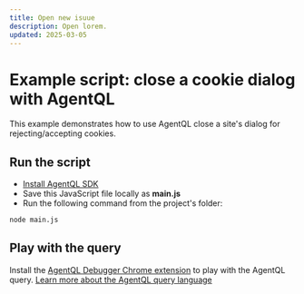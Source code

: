 ```yaml
---
title: Open new isuue
description: Open lorem.
updated: 2025-03-05
---
```


# Example script: close a cookie dialog with AgentQL

This example demonstrates how to use AgentQL close a site's dialog for rejecting/accepting cookies.

## Run the script

- [Install AgentQL SDK](https://docs.agentql.com/javascript-sdk/installation)
- Save this JavaScript file locally as **main.js**
- Run the following command from the project's folder:

```bash
node main.js
```

## Play with the query

Install the [AgentQL Debugger Chrome extension](https://docs.agentql.com/installation/chrome-extension-installation) to play with the AgentQL query. [Learn more about the AgentQL query language](https://docs.agentql.com/agentql-query/query-intro)
